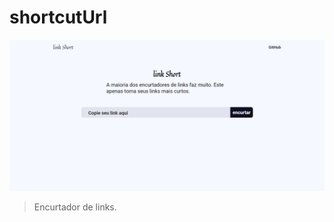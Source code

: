 # shortcutUrl

<img src="https://github.com/Gu-Parlandim/shortcutUrl/blob/main/Front-End/assets/images/Screenshot%20(206).png" alt="exemplo imagem">

> Encurtador de links.


